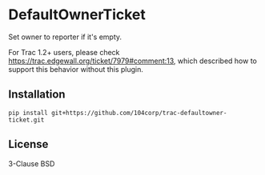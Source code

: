 DefaultOwnerTicket
==================

Set owner to reporter if it's empty.

For Trac 1.2+ users, please check https://trac.edgewall.org/ticket/7979#comment:13, which described how to support this behavior without this plugin.

Installation
------------

    pip install git+https://github.com/104corp/trac-defaultowner-ticket.git

License
-------

3-Clause BSD
